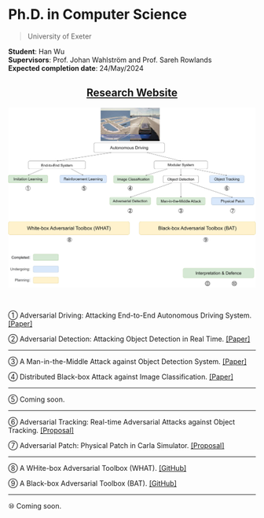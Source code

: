 # Ph.D. in Computer Science

> University of Exeter

**Student**: Han Wu  
**Supervisors**: Prof. Johan Wahlström and Prof. Sareh Rowlands  
**Expected completion date**: 24/May/2024  

<center><h2><a href="https://wuhanstudio.uk"> Research Website</a></h2></center>

![](overview.jpg)

 <br />

① Adversarial Driving: Attacking End-to-End Autonomous Driving System. [[Paper]](https://arxiv.org/abs/2103.09151)

② Adversarial Detection: Attacking Object Detection in Real Time. [[Paper]](https://arxiv.org/abs/2209.01962)

--------------------

③ A Man-in-the-Middle Attack against Object Detection System. [[Paper]](https://arxiv.org/abs/2208.07174)

④ Distributed Black-box Attack against Image Classification. [[Paper]](https://arxiv.org/abs/2210.16371)

---------------------

⑤ Coming soon.

--------------------

⑥ Adversarial Tracking: Real-time Adversarial Attacks against Object Tracking. [[Proposal]](files/Adversarial_Tracking.pdf)

⑦ Adversarial Patch: Physical Patch in Carla Simulator. [[Proposal]](files/Adversarial_Patch.pdf)

--------------------

⑧ A WHite-box Adversarial Toolbox (WHAT). [[GitHub]](https://github.com/wuhanstudio/whitebox-adversarial-toolbox)

⑨ A Black-box Adversarial Toolbox (BAT). [[GitHub]](https://github.com/wuhanstudio/blackbox-adversarial-toolbox)

--------------------

<!-- 🄋 Interpretable Machine Learning for COVID-19. -->

⑩ Coming soon.
